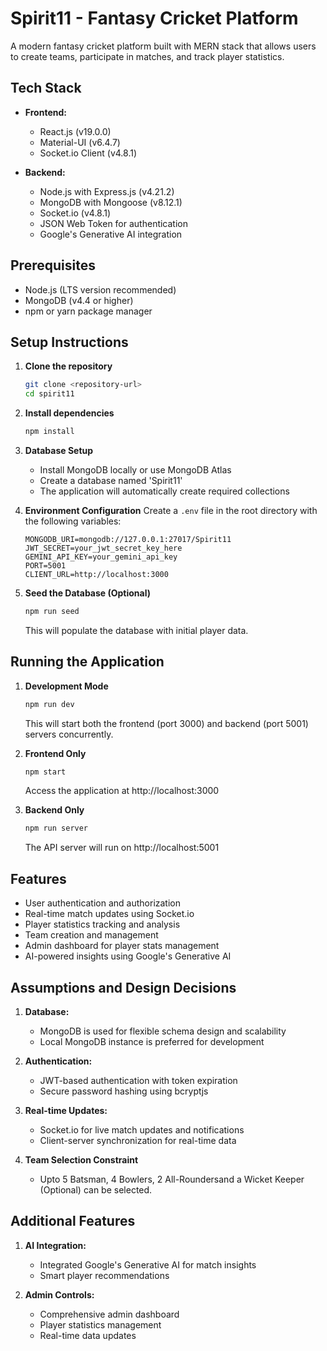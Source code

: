 # Spirit11 - Fantasy Cricket Platform

A modern fantasy cricket platform built with MERN stack that allows users to create teams, participate in matches, and track player statistics.

## Tech Stack

- **Frontend:**
  - React.js (v19.0.0)
  - Material-UI (v6.4.7)
  - Socket.io Client (v4.8.1)

- **Backend:**
  - Node.js with Express.js (v4.21.2)
  - MongoDB with Mongoose (v8.12.1)
  - Socket.io (v4.8.1)
  - JSON Web Token for authentication
  - Google's Generative AI integration

## Prerequisites

- Node.js (LTS version recommended)
- MongoDB (v4.4 or higher)
- npm or yarn package manager

## Setup Instructions

1. **Clone the repository**
   ```bash
   git clone <repository-url>
   cd spirit11
   ```

2. **Install dependencies**
   ```bash
   npm install
   ```

3. **Database Setup**
   - Install MongoDB locally or use MongoDB Atlas
   - Create a database named 'Spirit11'
   - The application will automatically create required collections

4. **Environment Configuration**
   Create a `.env` file in the root directory with the following variables:
   ```
   MONGODB_URI=mongodb://127.0.0.1:27017/Spirit11
   JWT_SECRET=your_jwt_secret_key_here
   GEMINI_API_KEY=your_gemini_api_key
   PORT=5001
   CLIENT_URL=http://localhost:3000
   ```

5. **Seed the Database (Optional)**
   ```bash
   npm run seed
   ```
   This will populate the database with initial player data.

## Running the Application

1. **Development Mode**
   ```bash
   npm run dev
   ```
   This will start both the frontend (port 3000) and backend (port 5001) servers concurrently.

2. **Frontend Only**
   ```bash
   npm start
   ```
   Access the application at http://localhost:3000

3. **Backend Only**
   ```bash
   npm run server
   ```
   The API server will run on http://localhost:5001

## Features

- User authentication and authorization
- Real-time match updates using Socket.io
- Player statistics tracking and analysis
- Team creation and management
- Admin dashboard for player stats management
- AI-powered insights using Google's Generative AI

## Assumptions and Design Decisions

1. **Database:**
   - MongoDB is used for flexible schema design and scalability
   - Local MongoDB instance is preferred for development

2. **Authentication:**
   - JWT-based authentication with token expiration
   - Secure password hashing using bcryptjs

3. **Real-time Updates:**
   - Socket.io for live match updates and notifications
   - Client-server synchronization for real-time data

4. **Team Selection Constraint**
    - Upto 5 Batsman, 4 Bowlers, 2 All-Roundersand a Wicket Keeper (Optional) can be selected.

## Additional Features

1. **AI Integration:**
   - Integrated Google's Generative AI for match insights
   - Smart player recommendations

2. **Admin Controls:**
   - Comprehensive admin dashboard
   - Player statistics management
   - Real-time data updates




